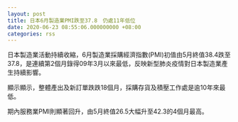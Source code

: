 ```yaml
---
layout: post
title: 日本6月製造業PMI跌至37.8　仍處11年低位
date: 2020-06-23 08:55:06.000000000 +08:00
categories: rss
---
```


日本製造業活動持續收縮，6月製造業採購經濟指數(PMI)初值由5月終值38.4跌至37.8，是連續第2個月錄得09年3月以來最低，反映新型肺炎疫情對日本製造業產生持續影響。

顯示顯示，整體產出及新訂單跌跌18個月，採購存貨及積壓工作處是逾10年來最低。

期內服務業PMI則顯著回升，由5月終值26.5大幅升至42.3的4個月最高。
